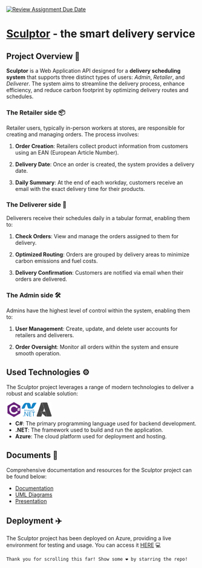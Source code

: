 [![Review Assignment Due Date](https://classroom.github.com/assets/deadline-readme-button-24ddc0f5d75046c5622901739e7c5dd533143b0c8e959d652212380cedb1ea36.svg)](https://classroom.github.com/a/L9GXcoRU)

# [Sculptor][ProjectLink] - the smart delivery service

## Project Overview 📑
**Sculptor** is a Web Application API designed for a **delivery scheduling system** that supports three distinct types of users: *Admin*, *Retailer*, and *Deliverer*. The system aims to streamline the delivery process, enhance efficiency, and reduce carbon footprint by optimizing delivery routes and schedules.

### The Retailer side 📦
Retailer users, typically in-person workers at stores, are responsible for creating and managing orders. The process involves:

1. **Order Creation**: Retailers collect product information from customers using an EAN (European Article Number).

2. **Delivery Date**: Once an order is created, the system provides a delivery date.

3. **Daily Summary**: At the end of each workday, customers receive an email with the exact delivery time for their products.

### The Deliverer side 🚚
Deliverers receive their schedules daily in a tabular format, enabling them to:

1. **Check Orders**: View and manage the orders assigned to them for delivery.

2. **Optimized Routing**: Orders are grouped by delivery areas to minimize carbon emissions and fuel costs.

3. **Delivery Confirmation**: Customers are notified via email when their orders are delivered.

### The Admin side 🛠️
Admins have the highest level of control within the system, enabling them to:

1. **User Management**: Create, update, and delete user accounts for retailers and deliverers.

2. **Order Oversight**: Monitor all orders within the system and ensure smooth operation.

## Used Technologies ⚙️
The Sculptor project leverages a range of modern technologies to deliver a robust and scalable solution:

<img align="left" alt="C#" width="40px" src="https://github.com/devicons/devicon/blob/master/icons/csharp/csharp-plain.svg">
<img align="left" alt="dot-net" width="40px" src="https://github.com/devicons/devicon/blob/master/icons/dot-net/dot-net-plain-wordmark.svg">
<img align="left" alt="azure" width="40px" src="https://github.com/devicons/devicon/blob/master/icons/azure/azure-plain.svg">

<br/>
<br/>

- **C#**: The primary programming language used for backend development.
- **.NET**: The framework used to build and run the application.
- **Azure**: The cloud platform used for deployment and hosting.

## Documents 📄
Comprehensive documentation and resources for the Sculptor project can be found below:
- <a href="#">Documentation</a>
- <a href="#">UML Diagrams</a>
- <a href="#">Presentation</a>

## Deployment ✈️
The Sculptor project has been deployed on Azure, providing a live environment for testing and usage. You can access it [HERE][ProjectLink] 💻

[ProjectLink]: #

```
Thank you for scrolling this far! Show some ❤️ by starring the repo!
```